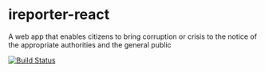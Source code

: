 # ireporter-react
A web app that enables citizens to bring corruption or crisis to the notice of the appropriate authorities and the general public

[![Build Status](https://travis-ci.org/chingsley/ireporter-react.svg?branch=develop)](https://travis-ci.org/chingsley/ireporter-react)